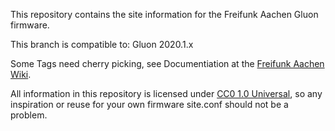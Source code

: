 This repository contains the site information for the Freifunk Aachen Gluon
firmware.

This branch is compatible to: Gluon 2020.1.x

Some Tags need cherry picking, see Documentiation at the [Freifunk Aachen Wiki][wiki].

All information in this repository is licensed under [CC0 1.0 Universal][CC0],
so any inspiration or reuse for your own firmware site.conf should not be
a problem.


[wiki]: https://wiki.freifunk.net/Freifunk_Aachen/Firmware#Dokumentation
[CC0]: https://creativecommons.org/publicdomain/zero/1.0/deed.en

